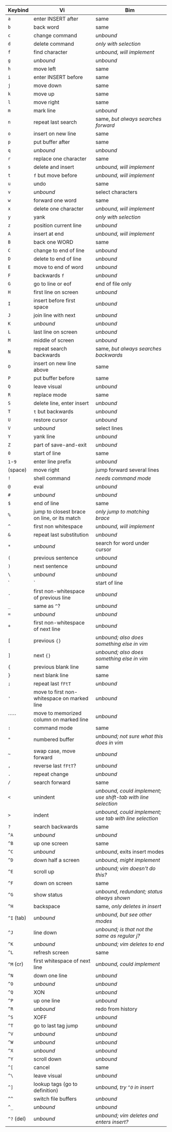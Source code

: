 
| **Keybind** | **Vi**                | **Bim**                   |
|-------------|-----------------------|---------------------------|
| `a`         | enter INSERT after    | same                      |
| `b`         | back word             | same                      |
| `c`         | change command        | *unbound*                 |
| `d`         | delete command        | *only with selection*     |
| `f`         | find character        | *unbound, will implement* |
| `g`         | *unbound*             | *unbound*                 |
| `h`         | move left             | same                      |
| `i`         | enter INSERT before   | same                      |
| `j`         | move down             | same                      |
| `k`         | move up               | same                      |
| `l`         | move right            | same                      |
| `m`         | mark line             | *unbound*                 |
| `n`         | repeat last search    | same, *but always searches forward* |
| `o`         | insert on new line    | same                      |
| `p`         | put buffer after      | same                      |
| `q`         | *unbound*             | *unbound*                 |
| `r`         | replace one character | same                      |
| `s`         | delete and insert     | *unbound, will implement* |
| `t`         | `f` but move before   | *unbound, will implement* |
| `u`         | undo                  | same                      |
| `v`         | *unbound*             | select characters         |
| `w`         | forward one word      | same                      |
| `x`         | delete one character  | *unbound, will implement* |
| `y`         | yank                  | *only with selection*     |
| `z`         | position current line | *unbound*                 |
| `A`         | insert at end         | *unbound, will implement* |
| `B`         | back one WORD         | same                      |
| `C`         | change to end of line | *unbound*                 |
| `D`         | delete to end of line | *unbound*                 |
| `E`         | move to end of word   | *unbound*                 |
| `F`         | backwards `f`         | *unbound*                 |
| `G`         | go to line or eof     | end of file only          |
| `H`         | first line on screen  | *unbound*                 |
| `I`         | insert before first space | *unbound*             |
| `J`         | join line with next   | *unbound*                 |
| `K`         | *unbound*             | *unbound*                 |
| `L`         | last line on screen   | *unbound*                 |
| `M`         | middle of screen      | *unbound*                 |
| `N`         | repeat search backwards | same, *but always searches backwards* |
| `O`         | insert on new line above | same                   |
| `P`         | put buffer before     | same                      |
| `Q`         | leave visual          | *unbound*                 |
| `R`         | replace mode          | same                      |
| `S`         | delete line, enter insert | *unbound*             |
| `T`         | `t` but backwards     | *unbound*                 |
| `U`         | restore cursor        | *unbound*                 |
| `V`         | *unbound*             | select lines              |
| `Y`         | yank line             | *unbound*                 |
| `Z`         | part of save-and-exit | *unbound*                 |
| `0`         | start of line         | same                      |
| `1`-`9`     | enter line prefix     | *unbound*                 |
| (space)     | move right            | jump forward several lines |
| `!`         | shell command         | *needs command mode*      |
| `@`         | eval                  | *unbound*                 |
| `#`         | *unbound*             | *unbound*                 |
| `$`         | end of line           | same                      |
| `%`         | jump to closest brace on line, or its match | *only jump to matching brace* |
| `^`         | first non whitespace  | *unbound, will implement* |
| `&`         | repeat last substitution | *unbound*              |
| `*`         | *unbound*             | search for word under cursor |
| `(`         | previous sentence     | *unbound*                 |
| `)`         | next sentence         | *unbound*                 |
| `\`         | *unbound*             | *unbound*                 |
| `|`         | start of line         | *unbound, will implement* |
| `-`         | first non-whitespace of previous line | *unbound* |
| `_`         | same as `^`?          | *unbound*                 |
| `=`         | *unbound*             | *unbound*                 |
| `+`         | first non-whitespace of next line | *unbound*     |
| `[`         | previous `{}`         | *unbound; also does something else in vim* |
| `]`         | next `{}`             | *unbound; also does something else in vim* |
| `{`         | previous blank line   | same                      |
| `}`         | next blank line       | same                      |
| `;`         | repeat last `fFtT`    | *unbound*                 |
| `'`         | move to first non-whitespace on marked line | *unbound* |
| `````       | move to memorized column on marked line | *unbound* |
| `:`         | command mode          | same                      |
| `"`         | numbered buffer       | *unbound; not sure what this does in vim* |
| `~`         | swap case, move forward | *unbound*               |
| `,`         | reverse last `fFtT`?  | *unbound*                 |
| `.`         | repeat change         | *unbound*                 |
| `/`         | search forward        | same                      |
| `<`         | unindent              | *unbound, could implement; use shift-tab with line selection* |
| `>`         | indent                | *unbound, could implement; use tab with line selection* |
| `?`         | search backwards      | same                      |
| `^A`        | *unbound*             | *unbound*                 |
| `^B`        | up one screen         | same                      |
| `^C`        | *unbound*             | *unbound*, exits insert modes |
| `^D`        | down half a screen    | *unbound, might implement* |
| `^E`        | scroll up             | *unbound; vim doesn't do this?* |
| `^F`        | down on screen        | same                      |
| `^G`        | show status           | *unbound, redundant; status always shown* |
| `^H`        | backspace             | same, *only deletes in insert* |
| `^I` (tab)  | *unbound*             | *unbound, but see other modes* |
| `^J`        | line down             | *unbound; is that not the same as regular j?* |
| `^K`        | *unbound*             | *unbound; vim deletes to end* |
| `^L`        | refresh screen        | same                      |
| `^M` (cr)   | first whitespace of next line | *unbound, could implement* |
| `^N`        | down one line         | *unbound*                 |
| `^O`        | *unbound*             | *unbound*                 |
| `^Q`        | XON                   | *unbound*                 |
| `^P`        | up one line           | *unbound*                 |
| `^R`        | *unbound*             | redo from history         |
| `^S`        | XOFF                  | *unbound*                 |
| `^T`        | go to last tag jump   | *unbound*                 |
| `^V`        | *unbound*             | *unbound*                 |
| `^W`        | *unbound*             | *unbound*                 |
| `^X`        | *unbound*             | *unbound*                 |
| `^Y`        | scroll down           | *unbound*                 |
| `^[`        | cancel                | same                      |
| `^\`        | leave visual          | *unbound*                 |
| `^]`        | lookup tags (go to definition) | *unbound, try `^O` in insert* |
| `^^`        | switch file buffers   | *unbound*                 |
| `^_`        | *unbound*             | *unbound*                 |
| `^?` (del)  | *unbound*             | *unbound; vim deletes and enters insert?* |

